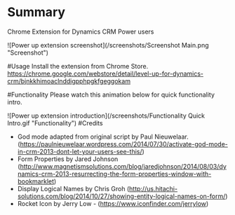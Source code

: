 # Summary
Chrome Extension for Dynamics CRM Power users

![Power up extension screenshot](/screenshots/Screenshot Main.png "Screenshot")

#Usage
Install the extension from Chrome Store. https://chrome.google.com/webstore/detail/level-up-for-dynamics-crm/bjnkkhimoaclnddigpphpgkfgeggokam

#Functionality
Please watch this animation below for quick functionality intro.

![Power up extension introduction](/screenshots/Functionality Quick Intro.gif "Functionality")
#Credits
* God mode adapted from original script by Paul Nieuwelaar. (https://paulnieuwelaar.wordpress.com/2014/07/30/activate-god-mode-in-crm-2013-dont-let-your-users-see-this/)
* Form Properties by Jared Johnson (http://www.magnetismsolutions.com/blog/jaredjohnson/2014/08/03/dynamics-crm-2013-resurrecting-the-form-properties-window-with-bookmarklet)
* Display Logical Names by Chris Groh (http://us.hitachi-solutions.com/blog/2014/10/27/showing-entity-logical-names-on-form/)
* Rocket Icon by Jerry Low - (https://www.iconfinder.com/jerrylow)
